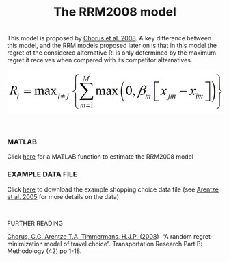 <h1 class="font_2 wixui-rich-text__text" style="text-align: center;">The RRM2008 model</h1>
<div class="" data-mesh-id="comp-la7wokvfinlineContent" data-testid="inline-content">
<div data-mesh-id="comp-la7wokvfinlineContent-gridContainer" data-testid="mesh-container-content">
<div id="comp-issru014" class="BaOVQ8 tz5f0K comp-issru014 wixui-rich-text" data-testid="richTextElement">
<p class="font_8 wixui-rich-text__text"><br class="wixui-rich-text__text" />This model is proposed by&nbsp;<span class="wixui-rich-text__text"><a class="wixui-rich-text__text" href="http://www.sciencedirect.com/science/article/pii/S0191261507000550" target="_blank" rel="noopener">Chorus et al.&nbsp;2008</a></span>. A key difference between this model, and the RRM&nbsp;models proposed later on is that in this model the regret of the considered alternative&nbsp;<span class="wixui-rich-text__text">Ri</span> is only determined by the maximum regret it receives when compared with its competitor alternatives.&nbsp;</p>
<p class="font_8 wixui-rich-text__text"><img src="https://github.com/sandervancranenburgh/advancedRRMmodels/blob/main/RRM%20Models%20%26%20Software/RRM2008/RRM2008.png" alt="" /></p>
<p class="font_8 wixui-rich-text__text" dir="ltr">&nbsp;</p>
  
<h3 class="font_8 wixui-rich-text__text">MATLAB</h3>
<p class="font_8 wixui-rich-text__text" dir="ltr">Click&nbsp;<span class="wixui-rich-text__text"><a class="wixui-rich-text__text" href="https://github.com/sandervancranenburgh/advancedRRMmodels/tree/main/RRM%20Models%20%26%20Software/RRM2008/MATLAB" target="_blank" rel="noopener">here</a></span>&nbsp;for a MATLAB function to estimate the RRM2008 model </p>

<h3 class="font_7 wixui-rich-text__text" dir="ltr">EXAMPLE DATA FILE</h3>
<p class="font_8 wixui-rich-text__text" dir="ltr">Click&nbsp;<span class="wixui-rich-text__text"><a class="wixui-rich-text__text" href="https://github.com/sandervancranenburgh/advancedRRMmodels/tree/main/RRM%20Models%20%26%20Software/RRM2008/EXAMPLE%20DATA" target="_blank" rel="noopener">here</a></span>&nbsp;to download the example shopping choice data file&nbsp;(see&nbsp;<span class="wixui-rich-text__text"><a class="wixui-rich-text__text" href="http://journals.ama.org/doi/abs/10.1509/jmkr.42.1.109.56884" target="_blank" rel="noopener">Arentze et al. 2005</a></span>&nbsp;for more details on the data)</p>

<p class="font_8 wixui-rich-text__text" dir="ltr">&nbsp;</p>
<p class="font_7 wixui-rich-text__text">FURTHER READING</p>
<p class="font_8 wixui-rich-text__text"><span class="wixui-rich-text__text"><a class="wixui-rich-text__text" href="http://www.sciencedirect.com/science/article/pii/S0965856415000166" target="_blank" rel="noopener">Chorus, C.G. Arentze T.A, Timmermans, H.J.P. (2008)</a></span>&nbsp; &ldquo;A random regret-minimization model of travel choice&rdquo;.&nbsp;<span class="wixui-rich-text__text">Transportation Research Part B: Methodology</span>&nbsp;(42) pp 1-18.</p>
</div>
</div>
</div>
